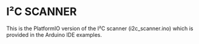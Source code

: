 # I²C SCANNER

This is the PlatformIO version of the I²C scanner (i2c_scanner.ino) which is provided in the Arduino IDE examples.
